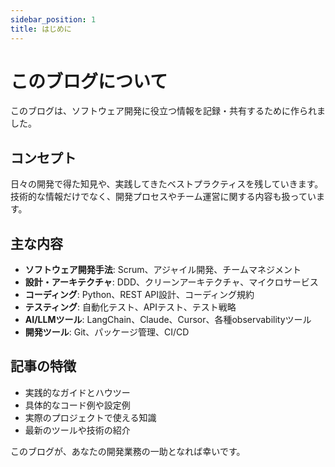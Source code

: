 ```yaml
---
sidebar_position: 1
title: はじめに
---
```


# このブログについて

このブログは、ソフトウェア開発に役立つ情報を記録・共有するために作られました。

## コンセプト

日々の開発で得た知見や、実践してきたベストプラクティスを残していきます。技術的な情報だけでなく、開発プロセスやチーム運営に関する内容も扱っています。

## 主な内容

- **ソフトウェア開発手法**: Scrum、アジャイル開発、チームマネジメント
- **設計・アーキテクチャ**: DDD、クリーンアーキテクチャ、マイクロサービス
- **コーディング**: Python、REST API設計、コーディング規約
- **テスティング**: 自動化テスト、APIテスト、テスト戦略
- **AI/LLMツール**: LangChain、Claude、Cursor、各種observabilityツール
- **開発ツール**: Git、パッケージ管理、CI/CD

## 記事の特徴

- 実践的なガイドとハウツー
- 具体的なコード例や設定例
- 実際のプロジェクトで使える知識
- 最新のツールや技術の紹介

このブログが、あなたの開発業務の一助となれば幸いです。
